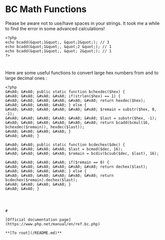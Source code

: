 # BC Math Functions





Please be aware not to use/have spaces in your strings. It took me a while to find the error in some advanced calculations!



```
<?php
echo bcadd(&quot;1&quot;, &quot;2&quot;); // 3
echo bcadd(&quot;1&quot;, &quot;2 &quot;); // 1
echo bcadd(&quot;1&quot;, &quot; 2&quot;); // 1
?>
```



  

#



Here are some useful functions to convert large hex numbers from and to large decimal ones :



```
<?php
&#xA0; &#xA0; public static function bchexdec($hex) {
&#xA0; &#xA0; &#xA0; &#xA0; if(strlen($hex) == 1) {
&#xA0; &#xA0; &#xA0; &#xA0; &#xA0; &#xA0; return hexdec($hex);
&#xA0; &#xA0; &#xA0; &#xA0; } else {
&#xA0; &#xA0; &#xA0; &#xA0; &#xA0; &#xA0; $remain = substr($hex, 0, -1);
&#xA0; &#xA0; &#xA0; &#xA0; &#xA0; &#xA0; $last = substr($hex, -1);
&#xA0; &#xA0; &#xA0; &#xA0; &#xA0; &#xA0; return bcadd(bcmul(16, bchexdec($remain)), hexdec($last));
&#xA0; &#xA0; &#xA0; &#xA0; }
&#xA0; &#xA0; }

&#xA0; &#xA0; public static function bcdechex($dec) {
&#xA0; &#xA0; &#xA0; &#xA0; $last = bcmod($dec, 16);
&#xA0; &#xA0; &#xA0; &#xA0; $remain = bcdiv(bcsub($dec, $last), 16);

&#xA0; &#xA0; &#xA0; &#xA0; if($remain == 0) {
&#xA0; &#xA0; &#xA0; &#xA0; &#xA0; &#xA0; return dechex($last);
&#xA0; &#xA0; &#xA0; &#xA0; } else {
&#xA0; &#xA0; &#xA0; &#xA0; &#xA0; &#xA0; return bcdechex($remain).dechex($last);
&#xA0; &#xA0; &#xA0; &#xA0; }
&#xA0; &#xA0; }


  

#

[Official documentation page](https://www.php.net/manual/en/ref.bc.php)

**[To root](/README.md)**